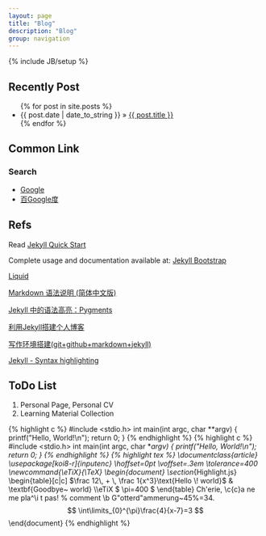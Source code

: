 ```yaml
---
layout: page
title: "Blog"
description: "Blog"
group: navigation
---
```

{% include JB/setup %}

## Recently Post
<ul class="posts">
  {% for post in site.posts %}
    <li><span>{{ post.date | date_to_string }}</span> &raquo; <a href="{{ BASE_PATH }}{{ post.url }}">{{ post.title }}</a></li>
  {% endfor %}
</ul>

## Common Link
### Search
* [Google](http://www.google.com)
* [百Google度](http://www.baigoogledu.com)

## Refs

Read [Jekyll Quick Start](http://jekyllbootstrap.com/usage/jekyll-quick-start.html)

Complete usage and documentation available at: [Jekyll Bootstrap](http://jekyllbootstrap.com)

[Liquid](https://github.com/Shopify/liquid/wiki/Liquid-for-Designers)

[Markdown 语法说明 (简体中文版)](http://wowubuntu.com/markdown/#precode)

[Jekyll 中的语法高亮：Pygments](http://havee.me/internet/2013-08/support-pygments-in-jekyll.html)

[利用Jekyll搭建个人博客](http://www.mceiba.com/develop/jekyll-introduction.html)

[写作环境搭建(git+github+markdown+jekyll)](http://site.douban.com/196781/widget/notes/12161495/note/264946576/)

[Jekyll - Syntax highlighting](http://truongtx.me/2012/12/28/jekyll-bootstrap-syntax-highlighting/)

## ToDo List

1. Personal Page, Personal CV
2. Learning Material Collection


{% highlight c %}
#include <stdio.h>
int main(int argc, char **argv)
{
	printf("Hello, World!\n");
	return 0;
}
{% endhighlight %}
{% highlight c %}
#include <stdio.h>
int main(int argc, char **argv)
{
	printf("Hello, World!\n");
	return 0;
}
{% endhighlight %}
{% highlight tex %}
\documentclass{article}
\usepackage[koi8-r]{inputenc}
\hoffset=0pt
\voffset=.3em
\tolerance=400
\newcommand{\eTiX}{\TeX}
\begin{document}
\section*{Highlight.js}
\begin{table}[c|c]
$\frac 12\, + \, \frac 1{x^3}\text{Hello \! world}$ & \textbf{Goodbye\~ world} \\\eTiX $ \pi=400 $
\end{table}
Ch\'erie, \c{c}a ne me pla\^\i t pas! % comment \b
G\"otterd\"ammerung~45\%=34.
$$
    \int\limits_{0}^{\pi}\frac{4}{x-7}=3
$$
\end{document}
{% endhighlight %}
